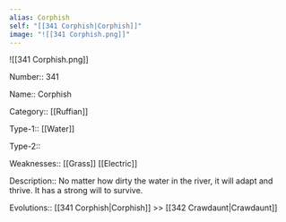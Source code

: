 ```yaml
---
alias: Corphish
self: "[[341 Corphish|Corphish]]"
image: "![[341 Corphish.png]]"
---
```


![[341 Corphish.png]]


Number:: 341

Name:: Corphish

Category:: [[Ruffian]]

Type-1:: [[Water]]

Type-2:: 

Weaknesses:: [[Grass]] [[Electric]]

Description:: No matter how dirty the water in the river, it will adapt and thrive. It has a strong will to survive.

Evolutions:: [[341 Corphish|Corphish]] >> [[342 Crawdaunt|Crawdaunt]]